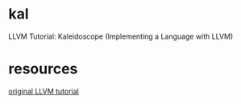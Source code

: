 # kal
LLVM Tutorial: Kaleidoscope (Implementing a Language with LLVM)

# resources

[original LLVM tutorial](http://llvm.org/docs/tutorial/)

